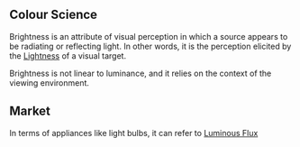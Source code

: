 ## Colour Science
Brightness is an attribute of visual perception in which a source appears to be radiating or reflecting light. In other words, it is the perception elicited by the [Lightness](Lightness.md) of a visual target.

Brightness is not linear to luminance, and it relies on the context of the viewing environment.

## Market
In terms of appliances like light bulbs, it can refer to [Luminous Flux](../../../Science%20and%20Engineering/Physics/Mechanics/Electrodynamics/Optics/Spectral%20Analysis/Luminous%20Flux.md)
